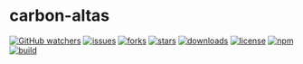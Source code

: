 # carbon-altas

[![GitHub watchers](https://img.shields.io/github/watchers/carbon-design/carbon-altas.svg)](https://github.com/carbon-design/carbon-altas)
[![issues](https://img.shields.io/github/issues/carbon-design/carbon-altas.svg)](https://github.com/carbon-design/carbon-altas)
[![forks](https://img.shields.io/github/forks/carbon-design/carbon-altas.svg)](https://github.com/carbon-design/carbon-altas)
[![stars](https://img.shields.io/github/stars/carbon-design/carbon-altas.svg)](https://github.com/carbon-design/carbon-altas)
[![downloads](https://img.shields.io/github/downloads/carbon-design/carbon-altas/total.svg)](https://github.com/carbon-design/carbon-altas)
[![license](https://img.shields.io/badge/license-MIT-blue.svg)](https://github.com/carbon-design/carbon-altas)
[![npm](https://img.shields.io/npm/v/npm.svg)](https://github.com/carbon-design/carbon-altas)
[![build](https://www.travis-ci.org/carbon-design/carbon-altas.svg?branch=master)](https://github.com/carbon-design/carbon-altas)
